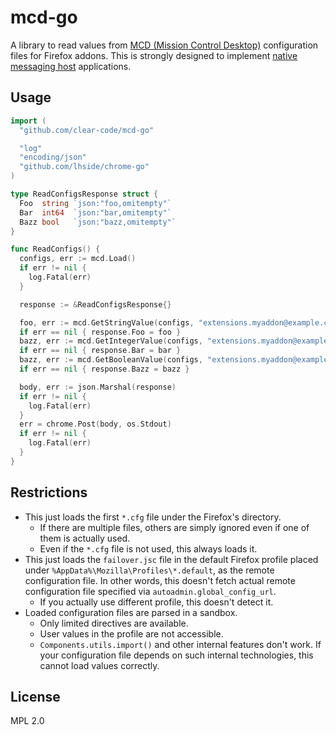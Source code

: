 # mcd-go

A library to read values from [MCD (Mission Control Desktop)](https://developer.mozilla.org/en-US/docs/MCD,_Mission_Control_Desktop_AKA_AutoConfig) configuration files for Firefox addons.
This is strongly designed to implement [native messaging host](https://developer.mozilla.org/en-US/Add-ons/WebExtensions/Native_messaging) applications.

## Usage

```go
import (
  "github.com/clear-code/mcd-go"

  "log"
  "encoding/json"
  "github.com/lhside/chrome-go"
)

type ReadConfigsResponse struct {
  Foo  string `json:"foo,omitempty"`
  Bar  int64  `json:"bar,omitempty"`
  Bazz bool   `json:"bazz,omitempty"`
}

func ReadConfigs() {
  configs, err := mcd.Load()
  if err != nil {
    log.Fatal(err)
  }

  response := &ReadConfigsResponse{}

  foo, err := mcd.GetStringValue(configs, "extensions.myaddon@example.com.foo")
  if err == nil { response.Foo = foo }
  bazz, err := mcd.GetIntegerValue(configs, "extensions.myaddon@example.com.bar")
  if err == nil { response.Bar = bar }
  bazz, err := mcd.GetBooleanValue(configs, "extensions.myaddon@example.com.bazz")
  if err == nil { response.Bazz = bazz }

  body, err := json.Marshal(response)
  if err != nil {
    log.Fatal(err)
  }
  err = chrome.Post(body, os.Stdout)
  if err != nil {
    log.Fatal(err)
  }
}
```

## Restrictions

 * This just loads the first `*.cfg` file under the Firefox's directory.
   * If there are multiple files, others are simply ignored even if one of them is actually used.
   * Even if the `*.cfg` file is not used, this always loads it.
 * This just loads the `failover.jsc` file in the default Firefox profile placed under `%AppData%\Mozilla\Profiles\*.default`, as the remote configuration file. In other words, this doesn't fetch actual remote configuration file specified via `autoadmin.global_config_url`.
   * If you actually use different profile, this doesn't detect it.
 * Loaded configuration files are parsed in a sandbox.
   * Only limited directives are available.
   * User values in the profile are not accessible.
   * `Components.utils.import()` and other internal features don't work. If your configuration file depends on such internal technologies, this cannot load values correctly.

## License

MPL 2.0
